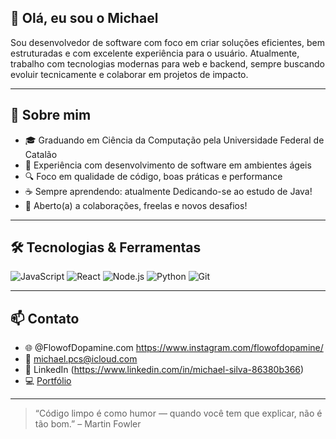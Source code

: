 ## 👋 Olá, eu sou o Michael

Sou desenvolvedor de software com foco em criar soluções eficientes, bem estruturadas e com excelente experiência para o usuário. Atualmente, trabalho com tecnologias modernas para web e backend, sempre buscando evoluir tecnicamente e colaborar em projetos de impacto.

---

## 💼 Sobre mim

- 🎓 Graduando em Ciência da Computação pela Universidade Federal de Catalão
- 💼 Experiência com desenvolvimento de software em ambientes ágeis
- 🔍 Foco em qualidade de código, boas práticas e performance
- ☕ Sempre aprendendo: atualmente Dedicando-se ao estudo de Java!
- 🤝 Aberto(a) a colaborações, freelas e novos desafios!

---

## 🛠️ Tecnologias & Ferramentas

![JavaScript](https://img.shields.io/badge/-JavaScript-F7DF1E?style=flat&logo=javascript&logoColor=000)
![React](https://img.shields.io/badge/-React-61DAFB?style=flat&logo=react&logoColor=000)
![Node.js](https://img.shields.io/badge/-Node.js-339933?style=flat&logo=node.js&logoColor=fff)
![Python](https://img.shields.io/badge/-Python-3776AB?style=flat&logo=python&logoColor=fff)
![Git](https://img.shields.io/badge/-Git-F05032?style=flat&logo=git&logoColor=fff)

---

## 📫 Contato

- 🌐 @FlowofDopamine.com https://www.instagram.com/flowofdopamine/
- 📧 michael.pcs@icloud.com
- 💼 LinkedIn (https://www.linkedin.com/in/michael-silva-86380b366)
- 💻 [Portfólio](Andamento)

---

> “Código limpo é como humor — quando você tem que explicar, não é tão bom.” – Martin Fowler

